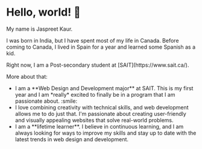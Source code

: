  # Hello, world! 👋
<p>My name is Jaspreet Kaur.</p>
<p>I was born in India, but I have spent most of my life in Canada.
Before coming to Canada, I lived in Spain for a year and learned some Spanish as a kid.</p>
Right now, I am a Post-secondary student at [SAIT](https://www.sait.ca/). 
<p>More about that:</p>
<ul>
   <li>I am a **Web Design and Development major** at SAIT. This is my first year and I am *really* excited to finally be in a program that I am passionate about. :smile:</li>
   <li>I love combining creativity with technical skills, and web development allows me to do just that. I'm passionate about creating user-friendly and visually appealing websites that solve real-world problems.</li>
   <li>I am a **lifetime learner**. I believe in continuous learning, and I am always looking for ways to improve my skills and stay up to date with the latest trends in web design and development.</li>
</ul>

